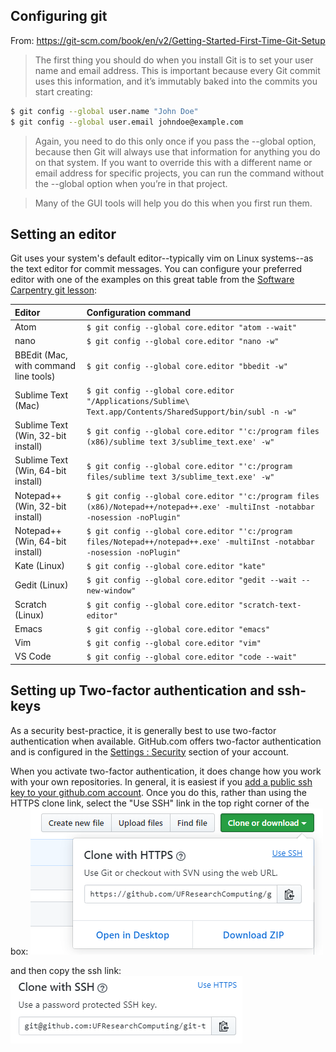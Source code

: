 
## Configuring git

From: <https://git-scm.com/book/en/v2/Getting-Started-First-Time-Git-Setup>

> The first thing you should do when you install Git is to set your user name and email address. This is important because every Git commit uses this information, and it’s immutably baked into the commits you start creating:

```bash
$ git config --global user.name "John Doe"
$ git config --global user.email johndoe@example.com
```

 > Again, you need to do this only once if you pass the --global option, because then Git will always use that information for anything you do on that system. If you want to override this with a different name or email address for specific projects, you can run the command without the --global option when you’re in that project.

> Many of the GUI tools will help you do this when you first run them.

## Setting an editor

Git uses your system's default editor--typically vim on Linux systems--as the text editor for commit messages. You can configure your preferred editor with one of the examples on this great table from the [Software Carpentry git lesson](http://swcarpentry.github.io/git-novice/02-setup/index.html):

| Editor             | Configuration command                            |
|:-------------------|:-------------------------------------------------|
| Atom | `$ git config --global core.editor "atom --wait"`|
| nano               | `$ git config --global core.editor "nano -w"`    |
| BBEdit (Mac, with command line tools) | `$ git config --global core.editor "bbedit -w"`    |
| Sublime Text (Mac) | `$ git config --global core.editor "/Applications/Sublime\ Text.app/Contents/SharedSupport/bin/subl -n -w"` |
| Sublime Text (Win, 32-bit install) | `$ git config --global core.editor "'c:/program files (x86)/sublime text 3/sublime_text.exe' -w"` |
| Sublime Text (Win, 64-bit install) | `$ git config --global core.editor "'c:/program files/sublime text 3/sublime_text.exe' -w"` |
| Notepad++ (Win, 32-bit install)    | `$ git config --global core.editor "'c:/program files (x86)/Notepad++/notepad++.exe' -multiInst -notabbar -nosession -noPlugin"`|
| Notepad++ (Win, 64-bit install)    | `$ git config --global core.editor "'c:/program files/Notepad++/notepad++.exe' -multiInst -notabbar -nosession -noPlugin"`|
| Kate (Linux)       | `$ git config --global core.editor "kate"`       |
| Gedit (Linux)      | `$ git config --global core.editor "gedit --wait --new-window"`   |
| Scratch (Linux)       | `$ git config --global core.editor "scratch-text-editor"`  |
| Emacs              | `$ git config --global core.editor "emacs"`   |
| Vim                | `$ git config --global core.editor "vim"`   |
| VS Code                | `$ git config --global core.editor "code --wait"`   |

## Setting up Two-factor authentication and ssh-keys

As a security best-practice, it is generally best to use two-factor authentication when available. GitHub.com offers two-factor authentication and is configured in the [Settings : Security](https://github.com/settings/security) section of your account.

When you activate two-factor authentication, it does change how you work with your own repositories. In general, it is easiest if you [add a public ssh key to your github.com account](https://help.github.com/en/github/authenticating-to-github/adding-a-new-ssh-key-to-your-github-account). Once you do this, rather than using the HTTPS clone link, select the "Use SSH" link in the top right corner of the box:
![Screenshot of Clone or download drop down showing Use SSH link](images/git_clone_ssh.png) 

and then copy the ssh link:
![Screenshot of Clone or download drop down showing the ssh link](images/git_clone_ssh2.png)
